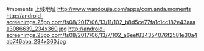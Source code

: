 #moments
上线地址
http://www.wandoujia.com/apps/com.anda.moments
http://android-screenimgs.25pp.com/fs08/2017/06/13/11/102_b8d5ce77fa1c1cc182e43aaaa3086639_234x360.jpg
http://android-screenimgs.25pp.com/fs08/2017/06/13/7/102_a6eef834354076f2581e30a4ab746aba_234x360.jpg
